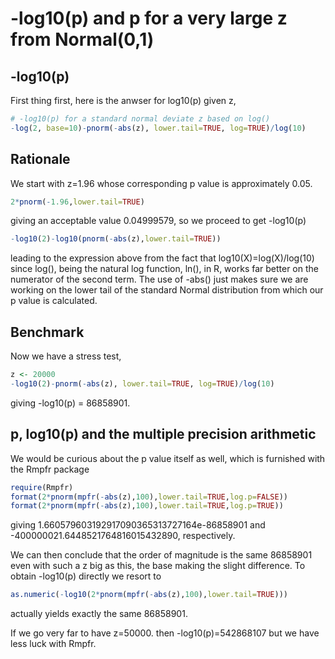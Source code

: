 # -log10(p) and p for a very large z from Normal(0,1)

## -log10(p)
First thing first, here is the anwser for log10(p) given z,
```r
# -log10(p) for a standard normal deviate z based on log()
-log(2, base=10)-pnorm(-abs(z), lower.tail=TRUE, log=TRUE)/log(10)
```

## Rationale
We start with z=1.96 whose corresponding p value is approximately 0.05.
```r
2*pnorm(-1.96,lower.tail=TRUE)
```
giving an acceptable value 0.04999579, so we proceed to get -log10(p)
```r
-log10(2)-log10(pnorm(-abs(z),lower.tail=TRUE))
```
leading to the expression above from the fact that log10(X)=log(X)/log(10) since log(),
being the natural log function, ln(), in R, works far better on the numerator of the
second term. The use of -abs() just makes sure we are working on the lower tail of the
standard Normal distribution from which our p value is calculated.

## Benchmark
Now we have a stress test,
```r
z <- 20000
-log10(2)-pnorm(-abs(z), lower.tail=TRUE, log=TRUE)/log(10)
```
giving -log10(p) = 86858901.

## p, log10(p) and the multiple precision arithmetic

We would be curious about the p value itself as well, which is furnished with the Rmpfr package
```r
require(Rmpfr)
format(2*pnorm(mpfr(-abs(z),100),lower.tail=TRUE,log.p=FALSE))
format(2*pnorm(mpfr(-abs(z),100),lower.tail=TRUE,log.p=TRUE))
```
giving 1.660579603192917090365313727164e-86858901 and -400000021.6448521764816015432890, respectively.

We can then conclude that the order of magnitude is the same 86858901 even with such a z big as this,
the base making the slight difference. To obtain -log10(p) directly we resort to
```r
as.numeric(-log10(2*pnorm(mpfr(-abs(z),100),lower.tail=TRUE)))
```
actually yields exactly the same 86858901.

If we go very far to have z=50000. then -log10(p)=542868107 but we have less luck with Rmpfr.
